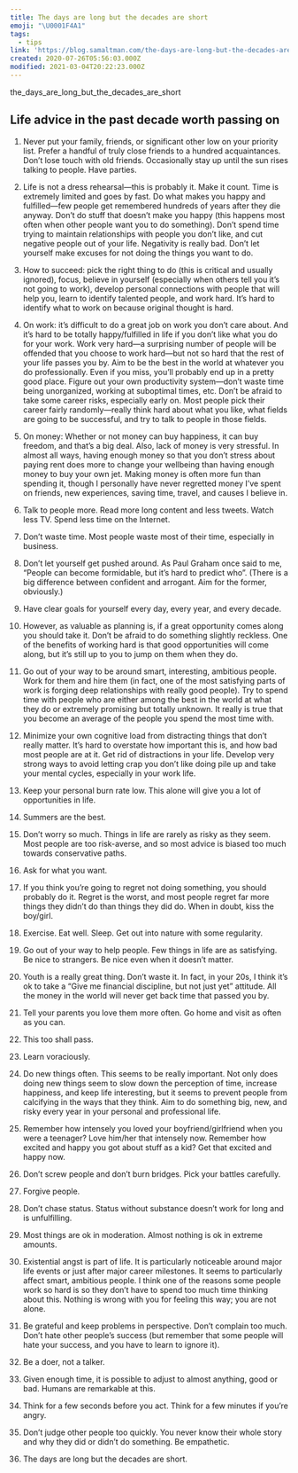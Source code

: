 ```yaml
---
title: The days are long but the decades are short
emoji: "\U0001F4A1"
tags:
  - tips
link: 'https://blog.samaltman.com/the-days-are-long-but-the-decades-are-short'
created: 2020-07-26T05:56:03.000Z
modified: 2021-03-04T20:22:23.000Z
---
```



the_days_are_long_but_the_decades_are_short

## Life advice in the past decade worth passing on

1. Never put your family, friends, or significant other low on your priority list. Prefer a handful of truly close friends to a hundred acquaintances. Don’t lose touch with old friends. Occasionally stay up until the sun rises talking to people. Have parties.

2. Life is not a dress rehearsal—this is probably it. Make it count. Time is extremely limited and goes by fast. Do what makes you happy and fulfilled—few people get remembered hundreds of years after they die anyway. Don’t do stuff that doesn’t make you happy (this happens most often when other people want you to do something). Don’t spend time trying to maintain relationships with people you don’t like, and cut negative people out of your life. Negativity is really bad. Don’t let yourself make excuses for not doing the things you want to do.

3. How to succeed: pick the right thing to do (this is critical and usually ignored), focus, believe in yourself (especially when others tell you it’s not going to work), develop personal connections with people that will help you, learn to identify talented people, and work hard. It’s hard to identify what to work on because original thought is hard.

4. On work: it’s difficult to do a great job on work you don’t care about. And it’s hard to be totally happy/fulfilled in life if you don’t like what you do for your work. Work very hard—a surprising number of people will be offended that you choose to work hard—but not so hard that the rest of your life passes you by. Aim to be the best in the world at whatever you do professionally. Even if you miss, you’ll probably end up in a pretty good place. Figure out your own productivity system—don’t waste time being unorganized, working at suboptimal times, etc. Don’t be afraid to take some career risks, especially early on. Most people pick their career fairly randomly—really think hard about what you like, what fields are going to be successful, and try to talk to people in those fields.

5. On money: Whether or not money can buy happiness, it can buy freedom, and that’s a big deal. Also, lack of money is very stressful. In almost all ways, having enough money so that you don’t stress about paying rent does more to change your wellbeing than having enough money to buy your own jet. Making money is often more fun than spending it, though I personally have never regretted money I’ve spent on friends, new experiences, saving time, travel, and causes I believe in.

6. Talk to people more. Read more long content and less tweets. Watch less TV. Spend less time on the Internet.

7. Don’t waste time. Most people waste most of their time, especially in business.

8. Don’t let yourself get pushed around. As Paul Graham once said to me, “People can become formidable, but it’s hard to predict who”. (There is a big difference between confident and arrogant. Aim for the former, obviously.)

9. Have clear goals for yourself every day, every year, and every decade.

10. However, as valuable as planning is, if a great opportunity comes along you should take it. Don’t be afraid to do something slightly reckless. One of the benefits of working hard is that good opportunities will come along, but it’s still up to you to jump on them when they do.

11. Go out of your way to be around smart, interesting, ambitious people. Work for them and hire them (in fact, one of the most satisfying parts of work is forging deep relationships with really good people). Try to spend time with people who are either among the best in the world at what they do or extremely promising but totally unknown. It really is true that you become an average of the people you spend the most time with.

12. Minimize your own cognitive load from distracting things that don’t really matter. It’s hard to overstate how important this is, and how bad most people are at it. Get rid of distractions in your life. Develop very strong ways to avoid letting crap you don’t like doing pile up and take your mental cycles, especially in your work life.

13. Keep your personal burn rate low. This alone will give you a lot of opportunities in life.

14. Summers are the best.

15. Don’t worry so much. Things in life are rarely as risky as they seem. Most people are too risk-averse, and so most advice is biased too much towards conservative paths.

16. Ask for what you want.

17. If you think you’re going to regret not doing something, you should probably do it. Regret is the worst, and most people regret far more things they didn’t do than things they did do. When in doubt, kiss the boy/girl.

18. Exercise. Eat well. Sleep. Get out into nature with some regularity.

19. Go out of your way to help people. Few things in life are as satisfying. Be nice to strangers. Be nice even when it doesn’t matter.

20. Youth is a really great thing. Don’t waste it. In fact, in your 20s, I think it’s ok to take a “Give me financial discipline, but not just yet” attitude. All the money in the world will never get back time that passed you by.

21. Tell your parents you love them more often. Go home and visit as often as you can.

22. This too shall pass.

23. Learn voraciously.

24. Do new things often. This seems to be really important. Not only does doing new things seem to slow down the perception of time, increase happiness, and keep life interesting, but it seems to prevent people from calcifying in the ways that they think. Aim to do something big, new, and risky every year in your personal and professional life.

25. Remember how intensely you loved your boyfriend/girlfriend when you were a teenager? Love him/her that intensely now. Remember how excited and happy you got about stuff as a kid? Get that excited and happy now.

26. Don’t screw people and don’t burn bridges. Pick your battles carefully.

27. Forgive people.

28. Don’t chase status. Status without substance doesn’t work for long and is unfulfilling.

29. Most things are ok in moderation. Almost nothing is ok in extreme amounts.

30. Existential angst is part of life. It is particularly noticeable around major life events or just after major career milestones. It seems to particularly affect smart, ambitious people. I think one of the reasons some people work so hard is so they don’t have to spend too much time thinking about this. Nothing is wrong with you for feeling this way; you are not alone.

31. Be grateful and keep problems in perspective. Don’t complain too much. Don’t hate other people’s success (but remember that some people will hate your success, and you have to learn to ignore it).

32. Be a doer, not a talker.

33. Given enough time, it is possible to adjust to almost anything, good or bad. Humans are remarkable at this.

34. Think for a few seconds before you act. Think for a few minutes if you’re angry.

35. Don’t judge other people too quickly. You never know their whole story and why they did or didn’t do something. Be empathetic.

36. The days are long but the decades are short.
